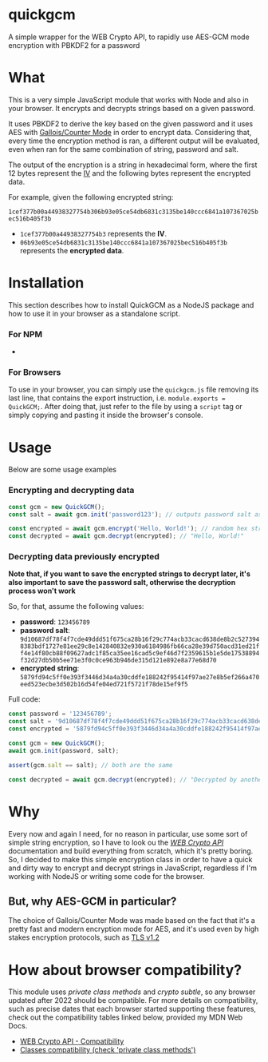 # quickgcm
A simple wrapper for the WEB Crypto API, to rapidly use AES-GCM mode encryption with PBKDF2 for a password

# What
This is a very simple JavaScript module that works with Node and also in your browser.
It encrypts and decrypts strings based on a given password.

It uses PBKDF2 to derive the key based on the given password and it uses AES
with [Gallois/Counter Mode](https://en.wikipedia.org/wiki/Galois/Counter_Mode) in order to encrypt data.
Considering that, every time the encryption method is ran, a different output will be
evaluated, even when ran for the same combination of string, password and salt.

The output of the encryption is a string in hexadecimal form, where the first 12 bytes
represent the [IV](https://en.wikipedia.org/wiki/Initialization_vector) and the following
bytes represent the encrypted data.

For example, given the following encrypted string:

`1cef377b00a44938327754b306b93e05ce54db6831c3135be140ccc6841a107367025bec516b405f3b`

- `1cef377b00a44938327754b3` represents the **IV**.
- `06b93e05ce54db6831c3135be140ccc6841a107367025bec516b405f3b` represents the **encrypted data**.

# Installation
This section describes how to install QuickGCM as a NodeJS package and how to use it in your browser as a
standalone script.

### For NPM
-

### For Browsers
To use in your browser, you can simply use the `quickgcm.js` file removing its last line,
that contains the export instruction, i.e. `module.exports = QuickGCM;`.
After doing that, just refer to the file by using a `script` tag or simply copying and
pasting it inside the browser's console.

# Usage
Below are some usage examples

### Encrypting and decrypting data
```javascript
const gcm = new QuickGCM();
const salt = await gcm.init('password123'); // outputs password salt as a hex string

const encrypted = await gcm.encrypt('Hello, World!'); // random hex string
const decrypted = await gcm.decrypt(encrypted); // "Hello, World!"
```

### Decrypting data previously encrypted
**Note that, if you want to save the encrypted strings to decrypt later,
it's also important to save the password salt, otherwise the decryption process won't work**

So, for that, assume the following values:
* **password**: `123456789`
* **password salt**: `9d10687df78f4f7cde49ddd51f675ca28b16f29c774acb33cacd638de8b2c5273948383bdf1727e81ee29c8e142840832e930a6184986fb66ca28e39d750acd31ed21ff4e14f80cb88f09627adc1f85ca35ee16cad5c9ef46d7f2359615b1e5de17538894f32d27db50b5ee71e3f0c0ce963b946de315d121e892e8a77e68d70`
* **encrypted string**: `5879fd94c5ff0e393f3446d34a4a30cddfe188242f95414f97ae27e8b5ef266a470eed523ecbe3d502b16d54fe04ed721f5721f78de15ef9f5`

Full code:

```javascript
const password = '123456789';
const salt = '9d10687df78f4f7cde49ddd51f675ca28b16f29c774acb33cacd638de8b2c5273948383bdf1727e81ee29c8e142840832e930a6184986fb66ca28e39d750acd31ed21ff4e14f80cb88f09627adc1f85ca35ee16cad5c9ef46d7f2359615b1e5de17538894f32d27db50b5ee71e3f0c0ce963b946de315d121e892e8a77e68d70';
const encrypted = '5879fd94c5ff0e393f3446d34a4a30cddfe188242f95414f97ae27e8b5ef266a470eed523ecbe3d502b16d54fe04ed721f5721f78de15ef9f5';

const gcm = new QuickGCM();
await gcm.init(password, salt);

assert(gcm.salt == salt); // both are the same

const decrypted = await gcm.decrypt(encrypted); // "Decrypted by another instance"
```

# Why
Every now and again I need, for no reason in particular, use some sort of simple string encryption,
so I have to look ou the [*WEB Crypto API*](https://developer.mozilla.org/en-US/docs/Web/API/Web_Crypto_API) documentation and build everything from scratch,
which it's pretty boring. So, I decided to make this simple encryption class in order
to have a quick and dirty way to encrypt and decrypt strings in JavaScript, regardless
if I'm working with NodeJS or writing some code for the browser.

## But, why AES-GCM in particular?
The choice of Gallois/Counter Mode was made based on the fact that it's a pretty fast
and modern encryption mode for AES, and it's used even by high stakes encryption protocols,
such as [TLS v1.2](https://www.ietf.org/rfc/rfc5288.txt)

# How about browser compatibility?
This module uses *private class methods* and *crypto subtle*, so any browser updated after 2022 should be compatible.
For more details on compatibility, such as precise dates that each browser started supporting these features,
check out the compatibility tables linked below, provided my MDN Web Docs.

- [WEB Crypto API - Compatibility](https://developer.mozilla.org/en-US/docs/Web/API/Web_Crypto_API#browser_compatibility)
- [Classes compatibility (check 'private class methods')](https://developer.mozilla.org/en-US/docs/Web/JavaScript/Reference/Classes#browser_compatibility)
